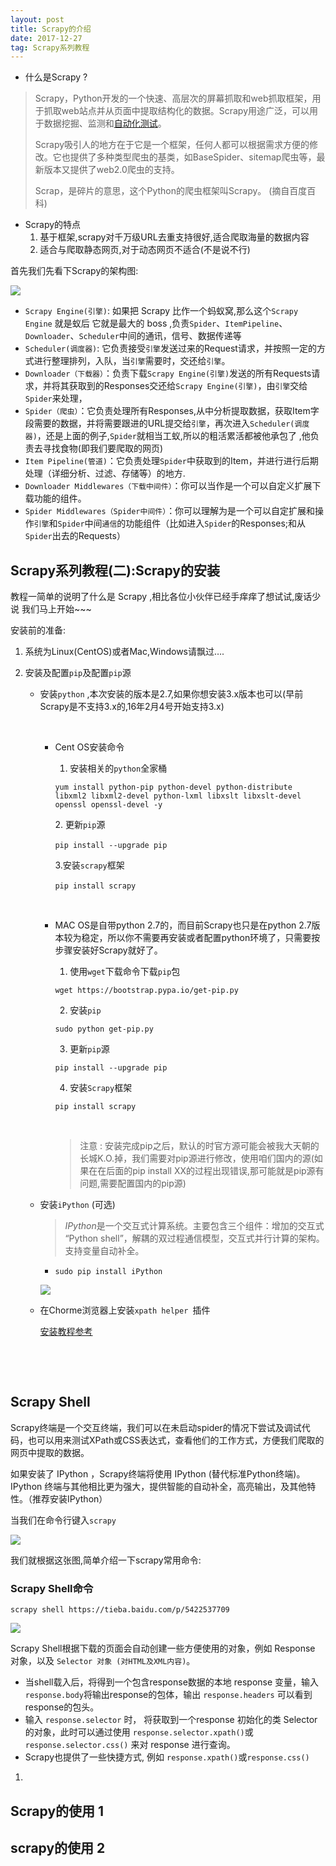 ```yaml
---
layout: post
title: Scrapy的介绍
date: 2017-12-27
tag: Scrapy系列教程
---
```




* 什么是Scrapy ?

> Scrapy，Python开发的一个快速、高层次的屏幕抓取和web抓取框架，用于抓取web站点并从页面中提取结构化的数据。Scrapy用途广泛，可以用于数据挖掘、监测和[自动化测试](https://baike.baidu.com/item/%E8%87%AA%E5%8A%A8%E5%8C%96%E6%B5%8B%E8%AF%95)。
>
> Scrapy吸引人的地方在于它是一个框架，任何人都可以根据需求方便的修改。它也提供了多种类型爬虫的基类，如BaseSpider、sitemap爬虫等，最新版本又提供了web2.0爬虫的支持。
>
> Scrap，是碎片的意思，这个Python的爬虫框架叫Scrapy。    (摘自百度百科)



* Scrapy的特点
  1. 基于框架,scrapy对千万级URL去重支持很好,适合爬取海量的数据内容
  2. 适合与爬取静态网页,对于动态网页不适合(不是说不行)



首先我们先看下Scrapy的架构图:



![](http://p0kzdnfmg.bkt.clouddn.com/17-12-23/44520710.jpg)



- `Scrapy Engine(引擎)`: 如果把 Scrapy 比作一个蚂蚁窝,那么这个`Scrapy Engine` 就是蚁后 它就是最大的 boss ,负责`Spider`、`ItemPipeline`、`Downloader`、`Scheduler`中间的通讯，信号、数据传递等
- `Scheduler(调度器)`: 它负责接受`引擎`发送过来的Request请求，并按照一定的方式进行整理排列，入队，当`引擎`需要时，交还给`引擎`。
- `Downloader（下载器）`：负责下载`Scrapy Engine(引擎)`发送的所有Requests请求，并将其获取到的Responses交还给`Scrapy Engine(引擎)`，由`引擎`交给`Spider`来处理，
- `Spider（爬虫）`：它负责处理所有Responses,从中分析提取数据，获取Item字段需要的数据，并将需要跟进的URL提交给`引擎`，再次进入`Scheduler(调度器)`，还是上面的例子,`Spider`就相当工蚁,所以的粗活累活都被他承包了 ,他负责去寻找食物(即我们要爬取的网页)
- `Item Pipeline(管道)`：它负责处理`Spider`中获取到的Item，并进行进行后期处理（详细分析、过滤、存储等）的地方.
- `Downloader Middlewares（下载中间件）`：你可以当作是一个可以自定义扩展下载功能的组件。
- `Spider Middlewares（Spider中间件）`：你可以理解为是一个可以自定扩展和操作`引擎`和`Spider`中间`通信`的功能组件（比如进入`Spider`的Responses;和从`Spider`出去的Requests）





## Scrapy系列教程(二):Scrapy的安装

 教程一简单的说明了什么是 Scrapy ,相比各位小伙伴已经手痒痒了想试试,废话少说 我们马上开始~~~

安装前的准备:

1. 系统为Linux(CentOS)或者Mac,Windows请飘过….

2. 安装及配置`pip`及配置`pip`源

   * 安装`python` ,本次安装的版本是2.7,如果你想安装3.x版本也可以(早前Scrapy是不支持3.x的,16年2月4号开始支持3.x)

     ​

     * Cent OS安装命令
       1. 安装相关的`python`全家桶

       ```yum install python-pip python-devel python-distribute libxml2 libxml2-devel python-lxml libxslt libxslt-devel openssl openssl-devel -y```

       ​2.  更新`pip`源

       ​```pip install --upgrade pip```

       ​3.安装`scrapy`框架

       ​```pip install scrapy```

     ​

     * MAC OS是自带python 2.7的，而目前Scrapy也只是在python 2.7版本较为稳定，所以你不需要再安装或者配置python环境了，只需要按步骤安装好Scrapy就好了。

       1. 使用`wget`下载命令下载`pip`包

       ```wget https://bootstrap.pypa.io/get-pip.py```

       2. 安装`pip`

       ```sudo python get-pip.py```

       3. 更新`pip`源

       ```pip install --upgrade pip```

       4. 安装`Scrapy`框架

       ```pip install scrapy```

       ​

       > 注意 : 安装完成pip之后，默认的时官方源可能会被我大天朝的长城K.O.掉，我们需要对pip源进行修改，使用咱们国内的源(如果在在后面的pip install XX的过程出现错误,那可能就是pip源有问题,需要配置国内的pip源)

   * 安装`iPython`   (可选)

     > *IPython*是一个交互式计算系统。主要包含三个组件：增加的交互式 “Python shell”，解耦的双过程通信模型，交互式并行计算的架构。支持变量自动补全。

     * `sudo pip install iPython`

     ![](http://p0kzdnfmg.bkt.clouddn.com/17-12-29/36742008.jpg)

   * 在Chorme浏览器上安装`xpath helper `插件

     [安装教程参考](https://www.jianshu.com/p/9651c0079e5a)

   ​

   ​





## Scrapy Shell

Scrapy终端是一个交互终端，我们可以在未启动spider的情况下尝试及调试代码，也可以用来测试XPath或CSS表达式，查看他们的工作方式，方便我们爬取的网页中提取的数据。

如果安装了 IPython ，Scrapy终端将使用 IPython (替代标准Python终端)。 IPython 终端与其他相比更为强大，提供智能的自动补全，高亮输出，及其他特性。（推荐安装IPython）

当我们在命令行键入`scrapy`

![](http://p0kzdnfmg.bkt.clouddn.com/17-12-29/65425744.jpg)

我们就根据这张图,简单介绍一下scrapy常用命令:





### Scrapy Shell命令

```scrapy shell https://tieba.baidu.com/p/5422537709```

![](http://p0kzdnfmg.bkt.clouddn.com/17-12-29/5380431.jpg)

Scrapy Shell根据下载的页面会自动创建一些方便使用的对象，例如 Response 对象，以及 `Selector 对象 (对HTML及XML内容)`。

- 当shell载入后，将得到一个包含response数据的本地 response 变量，输入 `response.body`将输出response的包体，输出 `response.headers` 可以看到response的包头。
- 输入 `response.selector` 时， 将获取到一个response 初始化的类 Selector 的对象，此时可以通过使用 `response.selector.xpath()`或`response.selector.css()` 来对 response 进行查询。
- Scrapy也提供了一些快捷方式, 例如 `response.xpath()`或`response.css()`

1. ​

## Scrapy的使用 1







## scrapy的使用 2



